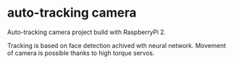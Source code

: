 # auto-tracking camera

Auto-tracking camera project build with RaspberryPi 2.


Tracking is based on face detection achived wth neural network.
Movement of camera is possible thanks to high torque servos.
